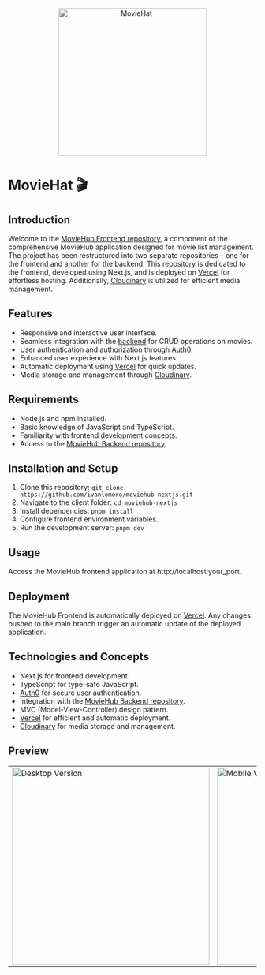 <div align="center">
  <img src="https://res.cloudinary.com/dgxkfjsbz/image/upload/v1702641917/moviehub/Logo/moviehat_rrk7x2.png" alt="MovieHat" width="300">
</div>

# MovieHat 🎬

## Introduction

Welcome to the [MovieHub Frontend repository](https://github.com/ivanlomoro/moviehub-nextjs), a component of the comprehensive MovieHub application designed for movie list management. The project has been restructured into two separate repositories – one for the frontend and another for the backend. This repository is dedicated to the frontend, developed using Next.js, and is deployed on [Vercel](https://vercel.com/) for effortless hosting. Additionally, [Cloudinary](https://cloudinary.com/) is utilized for efficient media management.

## Features

- Responsive and interactive user interface.
- Seamless integration with the [backend](https://github.com/ivanlomoro/moviehub-nextjs-backend) for CRUD operations on movies.
- User authentication and authorization through [Auth0](https://auth0.com/).
- Enhanced user experience with Next.js features.
- Automatic deployment using [Vercel](https://vercel.com/) for quick updates.
- Media storage and management through [Cloudinary](https://cloudinary.com/).

## Requirements

- Node.js and npm installed.
- Basic knowledge of JavaScript and TypeScript.
- Familiarity with frontend development concepts.
- Access to the [MovieHub Backend repository](https://github.com/ivanlomoro/moviehub-nextjs-backend).

## Installation and Setup

1. Clone this repository: `git clone https://github.com/ivanlomoro/moviehub-nextjs.git`
2. Navigate to the client folder: `cd moviehub-nextjs`
3. Install dependencies: `pnpm install`
4. Configure frontend environment variables.
5. Run the development server: `pnpm dev`

## Usage
Access the MovieHub frontend application at http://localhost:your_port.

## Deployment
The MovieHub Frontend is automatically deployed on [Vercel](https://vercel.com/). Any changes pushed to the main branch trigger an automatic update of the deployed application.

## Technologies and Concepts

- Next.js for frontend development.
- TypeScript for type-safe JavaScript.
- [Auth0](https://auth0.com/) for secure user authentication.
- Integration with the [MovieHub Backend repository](https://github.com/ivanlomoro/moviehub-nextjs-backend).
- MVC (Model-View-Controller) design pattern.
- [Vercel](https://vercel.com/) for efficient and automatic deployment.
- [Cloudinary](https://cloudinary.com/) for media storage and management.

## Preview

<table>
  <tr>
    <td><img src="./app/assets/MovieHat_desktop.gif" alt="Desktop Version" width="400"/></td>
    <td><img src="./app/assets/MovieHat_mobile.gif" alt="Mobile Version" width="400"/></td>
  </tr>
</table>

